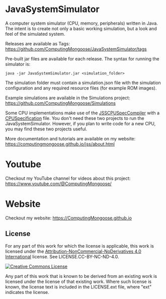 # JavaSystemSimulator

A computer system simulator (CPU, memory, peripherals) written in Java. The intent is to create not only a basic working simulation, but a look and feel of the simulated system.

Releases are available as Tags: https://github.com/ComputingMongoose/JavaSystemSimulator/tags

Pre-built jar files are available for each release. The syntax for running the simulator is:
```
java -jar JavaSystemSimulator.jar <simulation_folder>
```

The simulation folder must contain a simulation.json file with the simulation configuration and any required resource files (for example ROM images).

Example simulations are available in the Simulations project: https://github.com/ComputingMongoose/Simulations

Some CPU implementations make use of the [JSSCPUSpecCompiler](https://github.com/ComputingMongoose/JSSCPUSpecCompiler) with a [CPUSpecification](https://github.com/ComputingMongoose/CPUSpecifications) file. You don't need these two projects to run the JavaSystemSimulator. However, if you plan to write code for a new CPU, you may find these two projects useful.

More documentation and tutorials are available on my website: https://computingmongoose.github.io/jss/about.html

# Youtube

Checkout my YouTube channel for videos about this project: https://www.youtube.com/@ComputingMongoose/

# Website

Checkout my website: https://ComputingMongoose.github.io


## License

For any part of this work for which the license is applicable, this work is licensed under the [Attribution-NonCommercial-NoDerivatives 4.0 International](http://creativecommons.org/licenses/by-nc-nd/4.0/) license. See LICENSE.CC-BY-NC-ND-4.0.

<a rel="license" href="http://creativecommons.org/licenses/by-nc-nd/4.0/"><img alt="Creative Commons License" style="border-width:0" src="https://i.creativecommons.org/l/by-nc-nd/4.0/88x31.png" /></a>

Any part of this work that is known to be derived from an existing work is licensed under the license of that existing work. Where such license is known, the license text is included in the LICENSE.ext file, where "ext" indicates the license.
